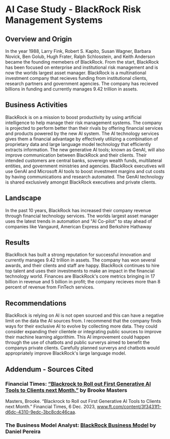 # AI Case Study - BlackRock Risk Management Systems

## Overview and Origin

In the year 1988, Larry Fink, Robert S. Kapito, Susan Wagner, Barbara Novick, Ben Golub, Hugh Frater, Ralph Schlosstein, and Keith Anderson became the founding memebers of BlackRock.
From the start, BlackRock has been focused on enterprise and institutional risk management and is now the worlds largest asset manager.
BlackRock is a multinational investment company that recieves funding from institutional clients, research partners and government agencies.
The company has recieved billions in funding and currently manages 9.42 trillion in assets.

## Business Activities

BlackRock is on a mission to boost productivity by using artificial intelligence to help manage their risk management systems.
The company is projected to perform better than their rivals by offering financial services and products powered by the new AI system.
The AI technology services gives them a financial advantage by effectively utilizing a combination of proprietary data and large language model technology that efficiently extracts information.
The new generative AI tools; known as GenAI, will also improve communication between BlackRock and their clients.
Their intended customers are central banks, sovereign wealth funds, multilateral entities, and government ministries and agencies.
BlackRock executives will use GenAI and Microsoft AI tools to boost investment margins and cut costs by having communications and research automated.
The GenAI technology is shared exclusively amongst BlackRock executives and private clients.

## Landscape

In the past 10 years, BlackRock has increased their company revenue through financial technology services.
The worlds largest asset manager uses the latest trends in automation and "AI Co-pilot" to stay ahead of companies like Vangaurd, American Express and Berkshire Hathaway

## Results

BlackRock has built a strong reputation for successful innovation and currently manages 9.42 trillion in assets.
The company has won several awards, and their clients and staff are happy.
BlackRock continues to hire top talent and uses their investments to make an impact in the financial technology world.
Finances are BlackRock's core metrics bringing in 17 billion in revenue and 5 billion in profit; the company recieves more than 8 percent of revenue from FinTech services.

## Recommendations

BlackRock is relying on AI is not open sourced and this can have a negative limit on the data the AI sources from.
I recommend that the company finds ways for their exclusive AI to evolve by collecting more data.
They could consider expanding their clientele or integrating public sources to improve their machine learning algorithim.
This AI improvement could happen through the use of chatbots and public surverys aimed to benefit the companys private clients.
Carefully planned surverys and chatbots would appropriately improve BlackRock's large language model.

## Addendum - Sources Cited
### Financial Times: [“Blackrock to Roll out First Generative AI Tools to Clients next Month.”](www.ft.com/content/3f3431f1-d6dc-4310-9edc-3bc8cdc46caa) by Brooke Masters
Masters, Brooke. “Blackrock to Roll out First Generative AI Tools to Clients next Month.” Financial Times, 6 Dec. 2023, www.ft.com/content/3f3431f1-d6dc-4310-9edc-3bc8cdc46caa. 

### The Business Model Analyst: [BlackRock Business Model](https://businessmodelanalyst.com/blackrock-business-model/) by Daniel Pereira

